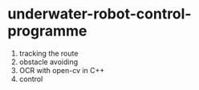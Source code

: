 # underwater-robot-control-programme
1. tracking the route
2. obstacle avoiding
3. OCR with open-cv in C++
4. control
